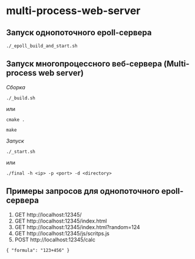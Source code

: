 # multi-process-web-server

## Запуск однопоточного epoll-сервера
`./_epoll_build_and_start.sh`

## Запуск многопроцессного веб-сервера (Multi-process web server)

*Сборка*

`./_build.sh`

или

`cmake .`

`make`

*Запуск*

`./_start.sh`

или

`./final -h <ip> -p <port> -d <directory>`

## Примеры запросов для однопоточного epoll-сервера

1) GET http://localhost:12345/
2) GET http://localhost:12345/index.html
3) GET http://localhost:12345/index.html?random=124
4) GET http://localhost:12345/js/scritps.js
5) POST http://localhost:12345/calc

`{
    "formula": "123+456"
}`
